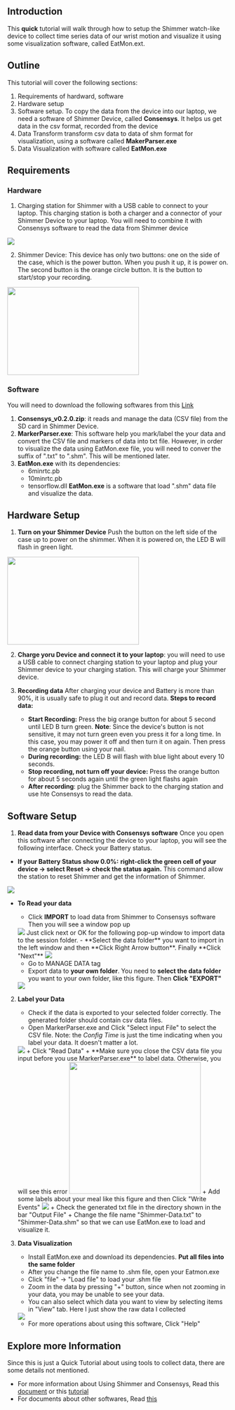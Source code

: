 ## Introduction
This **quick** tutorial will walk through how to setup the Shimmer watch-like device to collect time series data of our wrist motion and visualize it using some visualization software, called EatMon.ext.

## Outline
This tutorial will cover the following sections:
1. Requirements of hardward, software
2. Hardware setup
3. Software setup. 
To copy the data from the device into our laptop, we need a software of Shimmer Device, called __Consensys__. It helps us get data in the csv format, recorded from the device
4. Data Transform
transform csv data to data of shm format for visualization, using a software called __MakerParser.exe__
5. Data Visualization with software called __EatMon.exe__
## Requirements
### Hardware 
1. Charging station for Shimmer with a USB cable to connect to your laptop. 
This charging station is both a charger and a connector of your Shimmer Device to your laptop. You will need to combine it with Consensys software to read the data from Shimmer device
<img src=/images/charger.png>

2. Shimmer Device:
This device has only two buttons: one on the side of the case, which is the power button. When you push it up, it is power on. 
The second button is the orange circle button. It is the button to start/stop your recording.
<img src=/images/Shimmer.png width=300, height=200>

### Software
You will need to download the following softwares from this 
[Link](http://cecas.clemson.edu/tracking/ShimmerData/Programs/)

1. **Consensys_v0.2.0.zip**: it reads and manage the data (CSV file) from the SD card in Shimmer Device.
2. **MarkerParser.exe**: This software help you mark/label the your data and convert the CSV file and markers of data into txt file. However, in order to visualize the data using EatMon.exe file, you will need to conver the suffix of ".txt" to ".shm". This will be mentioned later.
3. **EatMon.exe** with its dependencies: 
    + 	6minrtc.pb
    +	10minrtc.pb
    +	tensorflow.dll
**EatMon.exe** is a software that load ".shm" data file and visualize the data.

## Hardware Setup
1. **Turn on your Shimmer Device**
    Push the button on the left side of the case up to power on the shimmer. When it is powered on,  the LED B will flash in green light.
<img src=/images/Shimmer.png width=300 height=200>

2. **Charge yoru Device and connect it to your laptop**:  you will need to use a USB cable to connect charging station to your laptop and plug your Shimmer device to your charging station. This will charge your Shimmer device. 

3. **Recording data**
After charging your device and Battery is more than 90%, it is usually safe to plug it out and record data.
**Steps to record data:**
    + **Start Recording:** Press the big orange button for about 5 second until LED B turn green. 
    **Note**: Since the device's button is not sensitive, it may not turn green even you press it for a long time. In this case, you may power it off and then turn it on again. Then press the orange button using your nail.
    + **During recording:** the LED B will flash with blue light about every 10 seconds. 
    + **Stop recording, not turn off your device:** Press the orange button for about 5 seconds again until the green light flashs again
    + **After recording**: plug the Shimmer back to the charging station and use hte Consensys to read the data. 

## Software Setup
1. **Read data from your Device with Consensys software**
Once you open this software after connecting the device to your laptop, you will see the following interface. Check your Battery status.
+ **If your Battery Status show 0.0%:**
**right-click the green cell of your device ->  select Reset -> check the status again.**
This command allow the station to reset Shimmer and get the information of Shimmer.
<img src=/images/consenssys-reset.png>

+ **To Read your data**
    - Click **IMPORT** to load data from Shimmer to Consensys software
    Then you will see a window pop up 
    <img src=//images/import.png>
    Just click next or OK for the following pop-up window to import data to the session folder.
    - **Select the data folder** you want to import in the left window and then **Click Right Arrow button**. Finally **Click "Next"**
    <img src=/images/import-2.png>

    - Go to  MANAGE DATA tag
    - Export data to **your own folder**.
    You need to **select the data folder** you want to your own folder, like this figure. Then **Click "EXPORT"**
    <img src=/images/export.png>


2. **Label your Data** 
    + Check if the data is exported to your selected folder correctly. The generated folder should contain csv data files. 
    + Open MarkerParser.exe and Click "Select input File" to select the CSV file. 
    Note: the *Config Time* is just the time indicating when you label your data. It doesn't matter a lot.
    <img src=/images/marker-1.png>
    + Click "Read Data"
    + **Make sure you close the CSV data file you input before you use MarkerParser.exe** to label data. Otherwise, you will see this error
    <img src=/images/marker-2.png width=300 height=300>
    + Add some labels about your meal like this figure and then Click "Write Events"
    <img src=/images/marker-3.png>
    + Check the generated txt file in the directory shown in the bar "Output File"
    + Change the file name "Shimmer-Data.txt" to "Shimmer-Data.shm" so that we can use EatMon.exe to load and visualize it.
3. **Data Visualization**
    + Install EatMon.exe and download its dependencies. **Put all files into the same folder**
    + After you change the file name to .shm file, open your Eatmon.exe
    + Click "file" -> "Load file" to load your .shm file
    + Zoom in the data by pressing "+" button, since when not zooming in your data, you may be unable to see your data.
    + You can also select which data you want to view by  selecting items in "View" tab.
    Here I just show the raw data I collected
    <img src=/images/EatMon-1.png>

    + For more operations about using this software, Click "Help"
    
## Explore more Information
Since this is just a Quick Tutorial about using tools to collect data, there are some details not mentioned.
+ For more information about Using Shimmer and Consensys, Read this [document](/doc/Shimmer_User_Manual_rev3p.pdf) or this [tutorial](/doc/debrief.docx)
+ For documents about other softwares, Read [this](http://cecas.clemson.edu/tracking/ShimmerData/Programs/)